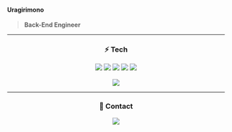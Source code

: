 #### Uragirimono
> **Back-End Engineer**

<div align=center> 

***
  
### ⚡ Tech
<img src="https://img.shields.io/badge/JAVA-007396?style=for-the-badge&logo=java&logoColor=white">
<img src="https://img.shields.io/badge/Springboot-6DB33F?style=for-the-badge&logo=SpringBoot&logoColor=white">
<img src="https://img.shields.io/badge/Gradle-02303A?style=for-the-badge&logo=Gradle&logoColor=white">
<img src="https://img.shields.io/badge/Linux-FCC624?style=for-the-badge&logo=Linux&logoColor=white">
<img src="https://img.shields.io/badge/Jenkins-D24939?style=for-the-badge&logo=Jenkins&logoColor=white">
<br><br>
<img src="https://github-readme-stats.vercel.app/api/top-langs/?username=kairos7578&theme=white&layout=compact" />
  
***
  
### 📢 Contact
![](https://dcbadge.vercel.app/api/shield/283625199897673729)
</div>
